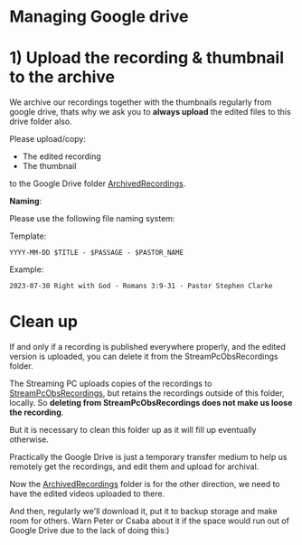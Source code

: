 <h1>Managing Google drive</h1>



# 1) Upload the recording & thumbnail to the archive

We archive our recordings together with the thumbnails regularly from google drive, thats why
we ask you to **always upload** the edited files to this drive folder also.

Please upload/copy:
 * The edited recording
 * The thumbnail

to the Google Drive folder [ArchivedRecordings](https://drive.google.com/drive/folders/1uiSQAJTFtMKRcx1BCm3R-SwR9kuvnIYf).

<b>Naming</b>:

Please use the following file naming system:

Template:

`YYYY-MM-DD $TITLE - $PASSAGE - $PASTOR_NAME`

Example:

`2023-07-30 Right with God - Romans 3:9-31 - Pastor Stephen Clarke`


# Clean up

If and only if a recording is published everywhere properly, and the edited version is uploaded, you can delete it from the StreamPcObsRecordings folder.
     
The Streaming PC uploads copies of the recordings to [StreamPcObsRecordings](https://drive.google.com/drive/folders/1hNNs13uH2axNPDnkZgHyR10jpfO7UVrc?usp=drive_link), but
retains the recordings outside of this folder, locally.
So **deleting from StreamPcObsRecordings does not make us loose the recording**. 

But it is necessary to clean this folder up as it will fill up eventually otherwise.

Practically the Google Drive is just a temporary transfer medium to help us 
remotely get the recordings, and edit them and upload for archival.

Now the [ArchivedRecordings](https://drive.google.com/drive/folders/1uiSQAJTFtMKRcx1BCm3R-SwR9kuvnIYf?usp=drive_link) folder is for the other direction,
we need to have the edited videos uploaded to there. 


And then, regularly we'll download it, put it to backup storage and make room for others.
Warn Peter or Csaba about it if the space would run out of Google Drive due to the lack of doing this:)





